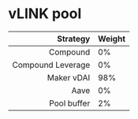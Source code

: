 # vLINK pool
|Strategy | Weight |
|-------: | --------|
|Compound | 0%     |
|Compound Leverage | 0%  |
|Maker vDAI | 98%     |
|Aave | 0%     |
|Pool buffer | 2%     |

